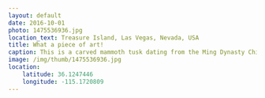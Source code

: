 ```yaml
---
layout: default
date: 2016-10-01
photo: 1475536936.jpg
location_text: Treasure Island, Las Vegas, Nevada, USA
title: What a piece of art!
caption: This is a carved mammoth tusk dating from the Ming Dynasty Chinese culture. Humans carved elephants, fish and pagodas, lilies, umbrellas, and then a million more little warriors. This is the most beautiful thing I had the chance to see in the US !
image: /img/thumb/1475536936.jpg
location:
    latitude: 36.1247446
    longitude: -115.1720809
---
```

